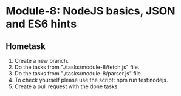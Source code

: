 # Module-8: NodeJS basics, JSON and ES6 hints

## Hometask

1. Create a new branch.
2. Do the tasks from "./tasks/module-8/fetch.js" file.
3. Do the tasks from "./tasks/module-8/parser.js" file.
4. To check yourself please use the script: npm run test:nodejs.
5. Create a pull request with the done tasks.
